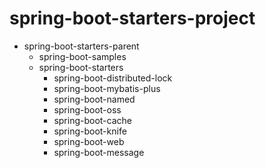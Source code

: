 # spring-boot-starters-project
- spring-boot-starters-parent
  - spring-boot-samples
  - spring-boot-starters
     - spring-boot-distributed-lock
     - spring-boot-mybatis-plus
     - spring-boot-named
     - spring-boot-oss
     - spring-boot-cache
     - spring-boot-knife
     - spring-boot-web
     - spring-boot-message
